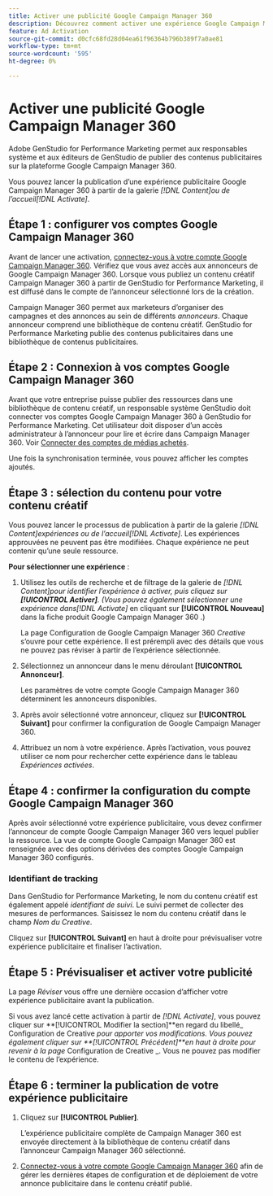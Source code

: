 ```yaml
---
title: Activer une publicité Google Campaign Manager 360
description: Découvrez comment activer une expérience Google Campaign Manager 360.
feature: Ad Activation
source-git-commit: d0cfc68fd28d04ea61f96364b796b389f7a0ae81
workflow-type: tm+mt
source-wordcount: '595'
ht-degree: 0%

---
```


# Activer une publicité Google Campaign Manager 360

Adobe GenStudio for Performance Marketing permet aux responsables système et aux éditeurs de GenStudio de publier des contenus publicitaires sur la plateforme Google Campaign Manager 360.

Vous pouvez lancer la publication d’une expérience publicitaire Google Campaign Manager 360 à partir de la galerie _[!DNL Content]_ou de l’accueil_[!DNL Activate]_.

## Étape 1 : configurer vos comptes Google Campaign Manager 360

Avant de lancer une activation, [connectez-vous à votre compte Google Campaign Manager 360](https://campaignmanager.google.com). Vérifiez que vous avez accès aux annonceurs de Google Campaign Manager 360. Lorsque vous publiez un contenu créatif Campaign Manager 360 à partir de GenStudio for Performance Marketing, il est diffusé dans le compte de l’annonceur sélectionné lors de la création.

Campaign Manager 360 permet aux marketeurs d’organiser des campagnes et des annonces au sein de différents _annonceurs_. Chaque annonceur comprend une bibliothèque de contenu créatif. GenStudio for Performance Marketing publie des contenus publicitaires dans une bibliothèque de contenus publicitaires.

## Étape 2 : Connexion à vos comptes Google Campaign Manager 360

Avant que votre entreprise puisse publier des ressources dans une bibliothèque de contenu créatif, un responsable système GenStudio doit connecter vos comptes Google Campaign Manager 360 à GenStudio for Performance Marketing. Cet utilisateur doit disposer d’un accès administrateur à l’annonceur pour lire et écrire dans Campaign Manager 360. Voir [Connecter des comptes de médias achetés](/help/user-guide/connectors/connect-channel.md).

Une fois la synchronisation terminée, vous pouvez afficher les comptes ajoutés.

## Étape 3 : sélection du contenu pour votre contenu créatif

Vous pouvez lancer le processus de publication à partir de la galerie _[!DNL Content]_expériences ou de l’accueil_[!DNL Activate]_. Les expériences approuvées ne peuvent pas être modifiées. Chaque expérience ne peut contenir qu’une seule ressource.

**Pour sélectionner une expérience** :

1. Utilisez les outils de recherche et de filtrage de la galerie de _[!DNL Content]_pour identifier l’expérience à activer, puis cliquez sur **[!UICONTROL Activer]**. (Vous pouvez également sélectionner une expérience dans_[!DNL Activate]_ en cliquant sur **[!UICONTROL Nouveau]** dans la fiche produit Google Campaign Manager 360 .)

   La page Configuration de Google Campaign Manager 360 _Creative_ s’ouvre pour cette expérience. Il est prérempli avec des détails que vous ne pouvez pas réviser à partir de l’expérience sélectionnée.

1. Sélectionnez un annonceur dans le menu déroulant **[!UICONTROL Annonceur]**.

   Les paramètres de votre compte Google Campaign Manager 360 déterminent les annonceurs disponibles.

1. Après avoir sélectionné votre annonceur, cliquez sur **[!UICONTROL Suivant]** pour confirmer la configuration de Google Campaign Manager 360.

1. Attribuez un nom à votre expérience. Après l’activation, vous pouvez utiliser ce nom pour rechercher cette expérience dans le tableau _Expériences activées_.

## Étape 4 : confirmer la configuration du compte Google Campaign Manager 360

Après avoir sélectionné votre expérience publicitaire, vous devez confirmer l’annonceur de compte Google Campaign Manager 360 vers lequel publier la ressource. La vue de compte Google Campaign Manager 360 est renseignée avec des options dérivées des comptes Google Campaign Manager 360 configurés.

### Identifiant de tracking

Dans GenStudio for Performance Marketing, le nom du contenu créatif est également appelé _identifiant de suivi_. Le suivi permet de collecter des mesures de performances. Saisissez le nom du contenu créatif dans le champ _Nom du Creative_.

Cliquez sur **[!UICONTROL Suivant]** en haut à droite pour prévisualiser votre expérience publicitaire et finaliser l’activation.

## Étape 5 : Prévisualiser et activer votre publicité

La page _Réviser_ vous offre une dernière occasion d’afficher votre expérience publicitaire avant la publication.

Si vous avez lancé cette activation à partir de _[!DNL Activate]_, vous pouvez cliquer sur **[!UICONTROL Modifier la section]**en regard du libellé_ Configuration de Creative _pour apporter vos modifications. Vous pouvez également cliquer sur **[!UICONTROL Précédent]**en haut à droite pour revenir à la page_ Configuration de Creative _. Vous ne pouvez pas modifier le contenu de l’expérience.

## Étape 6 : terminer la publication de votre expérience publicitaire

1. Cliquez sur **[!UICONTROL Publier]**.

   L’expérience publicitaire complète de Campaign Manager 360 est envoyée directement à la bibliothèque de contenu créatif dans l’annonceur Campaign Manager 360 sélectionné.

1. [Connectez-vous à votre compte Google Campaign Manager 360](https://campaignmanager.google.com) afin de gérer les dernières étapes de configuration et de déploiement de votre annonce publicitaire dans le contenu créatif publié.
